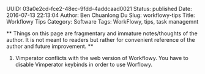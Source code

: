 UUID: 03a0e2cd-fce2-48ec-9fdd-4addcaad0021
Status: published
Date: 2016-07-13 22:13:04
Author: Ben Chuanlong Du
Slug: workflowy-tips
Title: Workflowy Tips
Category: Software
Tags: WorkFlowy, tips, task managemnt

**
Things on this page are
fragmentary and immature notes/thoughts of the author.
It is not meant to readers
but rather for convenient reference of the author and future improvement.
**

1. Vimperator conflicts with the web version of Workflowy.
You have to disable Vimperator keybinds in order to use Worflowy.
